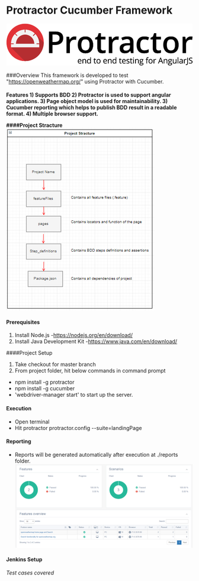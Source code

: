 # Protractor Cucumber Framework

![alt tag](./metadata/logo.png)

###Overview
This framework is developed to test "https://openweathermap.org/" using Protractor with Cucumber.
<br>
<h4>Features
1) Supports BDD
2) Protractor is used to support angular applications.
3) Page object model is used for maintainability.
3) Cucumber reporting which helps to publish BDD result in a readable format.
4) Multiple browser support.

####Project Stracture
![alt tag](./metadata/projectStracture.png)
#### Prerequisites
1) Install Node.js -https://nodejs.org/en/download/
2) Install Java Development Kit -https://www.java.com/en/download/

####Project Setup
1) Take checkout for master branch
2) From project folder, hit below commands in command prompt
 * npm install -g protractor
 * npm install -g cucumber
 * 'webdriver-manager start' to start up the server.

#### Execution
* Open terminal
* Hit protractor protractor.config --suite=landingPage

#### Reporting
* Reports will be generated automatically after execution at ./reports folder.
![alt tag](./metadata/report.png)

#### Jenkins Setup


###### Test cases covered


